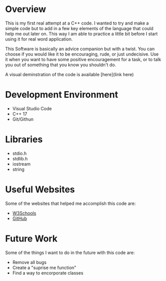 # Overview

This is my first real attempt at a C++ code. I wanted to try and make a simple code but to add in a few key elements of the language that could help me out later on. This way I am able to practice a little bit before I start using it for real word application. 

This Software is basically an advice companion but with a twist. You can choose if you would like it to be encouraging, rude, or just undecisive. Use it when you want to have some positive encouragement for a task, or to talk you out of something that you know you shouldn't do. 

A visual deminstration of the code is available [here](link here)

# Development Environment

* Visual Studio Code
* C++ 17
* Git/Githun

# Libraries

* stdio.h
* stdlib.h
* iostream
* string

# Useful Websites

Some of the websites that helped me accomplish this code are: 
* [W3Schools](https://www.w3schools.com/cpp/default.asp)
* [GitHub](https://github.com/)

# Future Work

Some of the things I want to do in the future with this code are: 
* Remove all bugs
* Create a "suprise me function"
* Find a way to encorporate classes
